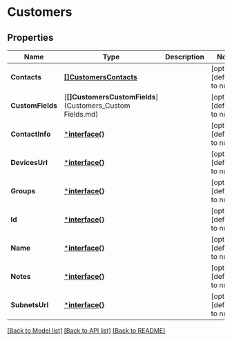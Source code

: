 # Customers

## Properties
Name | Type | Description | Notes
------------ | ------------- | ------------- | -------------
**Contacts** | [**[]CustomersContacts**](Customers_Contacts.md) |  | [optional] [default to null]
**CustomFields** | [**[]CustomersCustomFields**](Customers_Custom Fields.md) |  | [optional] [default to null]
**ContactInfo** | [***interface{}**](interface{}.md) |  | [optional] [default to null]
**DevicesUrl** | [***interface{}**](interface{}.md) |  | [optional] [default to null]
**Groups** | [***interface{}**](interface{}.md) |  | [optional] [default to null]
**Id** | [***interface{}**](interface{}.md) |  | [optional] [default to null]
**Name** | [***interface{}**](interface{}.md) |  | [optional] [default to null]
**Notes** | [***interface{}**](interface{}.md) |  | [optional] [default to null]
**SubnetsUrl** | [***interface{}**](interface{}.md) |  | [optional] [default to null]

[[Back to Model list]](../README.md#documentation-for-models) [[Back to API list]](../README.md#documentation-for-api-endpoints) [[Back to README]](../README.md)


